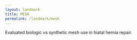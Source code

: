 ```yaml
---
layout: landmark
title: MESH
permalink: /landmark/mesh
---
```


Evaluated biologic vs synthetic mesh use in hiatal hernia repair.
